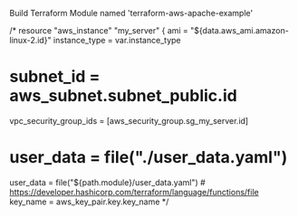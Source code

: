 Build Terraform Module named 'terraform-aws-apache-example'

/*
resource "aws_instance" "my_server" {
  ami                         = "${data.aws_ami.amazon-linux-2.id}"
  instance_type               = var.instance_type
 # subnet_id                   = aws_subnet.subnet_public.id
  vpc_security_group_ids      = [aws_security_group.sg_my_server.id]
  # user_data                   = file("./user_data.yaml")
  user_data = file("${path.module}/user_data.yaml")  # https://developer.hashicorp.com/terraform/language/functions/file
  key_name = aws_key_pair.key.key_name
  */